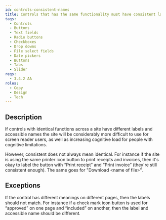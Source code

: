 ```yaml
---
id: controls-consistent-names
title: Controls that has the same functionality must have consistent labels and accessible names across the site
tags:
  - Controls
  - Buttons
  - Text fields
  - Radio buttons
  - Checkboxes
  - Drop downs
  - File select fields
  - Date pickers
  - Buttons
  - Tabs
  - Slider
reqs:
  - 3.4.2 AA
roles:
  - Copy
  - Design
  - Tech
---
```


## Description

If controls with identical functions across a site have different labels and accessible names the site will be considerably more difficult to use for screen reader users, as well as increasing cognitive load for people with cognitive limitations.

However, consistent does not always mean identical. For instance if the site is using the same printer icon button to print receipts and invoices, then it's okay to label the button with “Print receipt” and “Print invoice” (they're still consistent enough). The same goes for "Download <name of file\>".

## Exceptions

If the control has different meanings on different pages, then the labels should not match. For instance if a check mark icon button is used for “approved” on one page and “included” on another, then the label and accessible name should be different.
